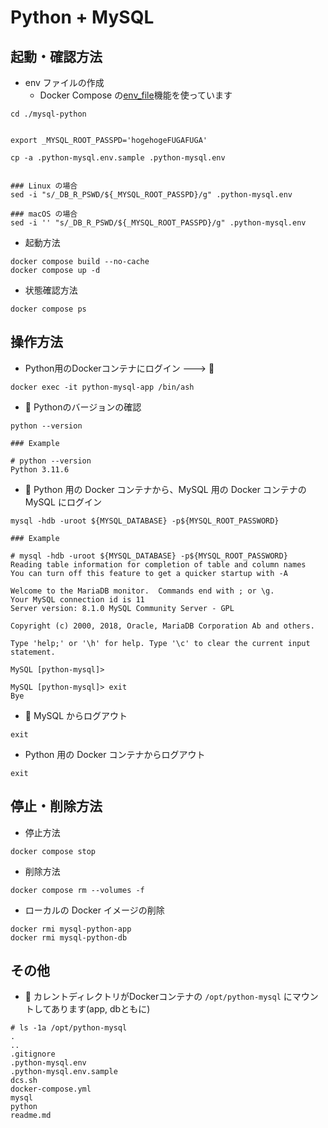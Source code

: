 # Python + MySQL

## 起動・確認方法

+ env ファイルの作成
  + Docker Compose の[env_file](https://docs.docker.com/compose/environment-variables/set-environment-variables/)機能を使っています

```
cd ./mysql-python


export _MYSQL_ROOT_PASSPD='hogehogeFUGAFUGA'

cp -a .python-mysql.env.sample .python-mysql.env


### Linux の場合
sed -i "s/_DB_R_PSWD/${_MYSQL_ROOT_PASSPD}/g" .python-mysql.env

### macOS の場合
sed -i '' "s/_DB_R_PSWD/${_MYSQL_ROOT_PASSPD}/g" .python-mysql.env
```

+ 起動方法

```
docker compose build --no-cache
docker compose up -d
```

+ 状態確認方法

```
docker compose ps
```

## 操作方法

+ Python用のDockerコンテナにログイン ---> :whale:

```
docker exec -it python-mysql-app /bin/ash
```

+ :whale: Pythonのバージョンの確認

```
python --version
```
```
### Example

# python --version
Python 3.11.6
```

+ :whale: Python 用の Docker コンテナから、MySQL 用の Docker コンテナの MySQL にログイン

```
mysql -hdb -uroot ${MYSQL_DATABASE} -p${MYSQL_ROOT_PASSWORD}
```
```
### Example

# mysql -hdb -uroot ${MYSQL_DATABASE} -p${MYSQL_ROOT_PASSWORD}
Reading table information for completion of table and column names
You can turn off this feature to get a quicker startup with -A

Welcome to the MariaDB monitor.  Commands end with ; or \g.
Your MySQL connection id is 11
Server version: 8.1.0 MySQL Community Server - GPL

Copyright (c) 2000, 2018, Oracle, MariaDB Corporation Ab and others.

Type 'help;' or '\h' for help. Type '\c' to clear the current input statement.

MySQL [python-mysql]>

MySQL [python-mysql]> exit
Bye
```

+ :whale: MySQL からログアウト

```
exit
```

+ Python 用の Docker コンテナからログアウト

```
exit
```

## 停止・削除方法

+ 停止方法

```
docker compose stop
```

+ 削除方法

```
docker compose rm --volumes -f
```

+ ローカルの Docker イメージの削除

```
docker rmi mysql-python-app
docker rmi mysql-python-db
```

## その他

+ :whale: カレントディレクトリがDockerコンテナの `/opt/python-mysql` にマウントしてあります(app, dbともに)

```
# ls -1a /opt/python-mysql
.
..
.gitignore
.python-mysql.env
.python-mysql.env.sample
dcs.sh
docker-compose.yml
mysql
python
readme.md
```
